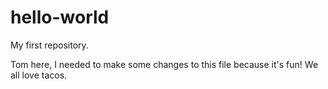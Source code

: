 # hello-world
My first repository.

Tom here, I needed to make some changes to this file because it's fun! We all love tacos.
